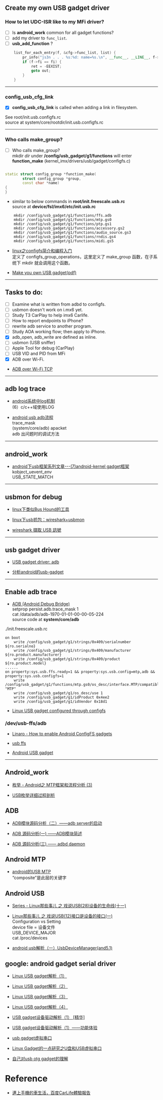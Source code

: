 ## Create my own USB gadget driver

### How to let UDC-ISR like to my MFi driver?
- [ ] Is **android_work** common for all gadget functions?
- [ ] add my driver to `func_list`.
- [ ] **usb_add_function** ?
```cpp
    list_for_each_entry(f, &cfg->func_list, list) {
        pr_info("js3n . . . %s:%d: name=%s.\n", __func__, __LINE__, f->name);
        if (f->fi == fi) {
            ret = -EEXIST;
            goto out;
        }
    }
```



-----------------------------------------------------------
### config_usb_cfg_link
- [x] **config_usb_cfg_link** is called when adding a link in filesystem.

See root/init.usb.configfs.rc   
source at system/core/rootdir/init.usb.configfs.rc




-----------------------------------------------------------
### Who calls make_group?
- [ ] Who calls make_group?    
  mkdir _dir_ under **/config/usb_gadget/g1/functions** will enter **function_make**
  (kernel_imx/drivers/usb/gadget/configfs.c)
```cpp

static struct config_group *function_make(
        struct config_group *group,
        const char *name)
{
}
```


* similar to below commands in **root/init.freescale.usb.rc**    
  source at **device/fsl/imx6/etc/init.usb.rc**  
```
    mkdir /config/usb_gadget/g1/functions/ffs.adb
    mkdir /config/usb_gadget/g1/functions/mtp.gs0
    mkdir /config/usb_gadget/g1/functions/ptp.gs1
    mkdir /config/usb_gadget/g1/functions/accessory.gs2
    mkdir /config/usb_gadget/g1/functions/audio_source.gs3
    mkdir /config/usb_gadget/g1/functions/rndis.gs4
    mkdir /config/usb_gadget/g1/functions/midi.gs5
```

* [linux之configfs简介和编程入门](https://blog.csdn.net/liumangxiong/article/details/12154865)  
定义了 configfs_group_operations，这里定义了 make_group 函数，在子系统下 mkdir 就会调用这个函数。

* [Make you own USB gadget(pdf)](https://events.static.linuxfound.org/sites/events/files/slides/LinuxConNA-Make-your-own-USB-gadget-Andrzej.Pietrasiewicz.pdf)





-----------------------------------------------------------
## Tasks to do:
- [ ] Examine what is written from adbd to configfs.
- [ ] usbmon doesn't work on i.mx6 yet.
- [ ] Study T3 CarPlay to help imx6 Carlife.
- [ ] How to report endpoints to iPhone?
- [ ] rewrite adb service to another program.
- [ ] Study AOA working flow; then apply to iPhone.
- [x] adb_open, adb_write are defined as inline.
- [ ] usbmon (USB sniffer)
- [ ] Apple Tool for debug (CarPlay)
- [ ] USB VID and PID from MFi
- [x] ADB over Wi-Fi.

* [ADB over Wi-Fi TCP](https://stackoverflow.com/questions/2604727/how-can-i-connect-to-android-with-adb-over-tcp?noredirect=1&lq=1)

  
  

----------------------------------------------------------
## adb log trace

* [android系统中log机制](https://blog.csdn.net/prike/article/details/50214973)  
(6）c/c++域使用LOG


* [android usb adb流程](https://blog.csdn.net/xiaojsj111/article/details/18599653)  
  trace_mask   
  (system/core/adb) apacket   
  adb 出问题时的调试方法

----------------------------------------------------------
## android_work

* [android下usb框架系列文章---(7)android-kernel gadget框架](https://blog.csdn.net/u011279649/article/details/17420321)  
  kobject_uevent_env  
  USB_STATE_MATCH   



----------------------------------------------------------
## usbmon for debug

* [linux下类似Bus Hound的工具](https://blog.csdn.net/liuqz2009/article/details/7886461)

* [linux下usb抓包：wireshark+usbmon](https://blog.csdn.net/jfleecumt/article/details/51944457)

* [wireshark 擷取 USB 訊號](http://twlinuxnotes.blogspot.tw/2013/01/wireshark-usb.html)


----------------------------------------------------------
## usb gadget driver

* [USB gadget driver: adb](https://blog.csdn.net/u011279649/article/details/11241783)

* [分析android的usb-gadget](https://blog.csdn.net/rain0993/article/details/8461697)




----------------------------------------------------------
## Enable adb trace


* [ ADB (Android Debug Bridge)](http://imsardine.simplbug.com/note/android/adb/adb.html)  
setprop persist.adb.trace_mask 1  
cat /data/adb/adb-1970-01-01-00-00-05-224  
source code at **system/core/adb**   

./init.freescale.usb.rc
```
on boot
    write /config/usb_gadget/g1/strings/0x409/serialnumber ${ro.serialno}
    write /config/usb_gadget/g1/strings/0x409/manufacturer ${ro.product.manufacturer}
    write /config/usb_gadget/g1/strings/0x409/product ${ro.product.model}
......
on property:sys.usb.ffs.ready=1 && property:sys.usb.config=mtp,adb && property:sys.usb.configfs=1
    write /config/usb_gadget/g1/functions/mtp.gs0/os_desc/interface.MTP/compatible_id "MTP"
    write /config/usb_gadget/g1/os_desc/use 1
    write /config/usb_gadget/g1/idProduct 0x4ee2
    write /config/usb_gadget/g1/idVendor 0x18d1
```

* [Linux USB gadget configured through configfs](https://www.kernel.org/doc/Documentation/usb/gadget_configfs.txt)




### /dev/usb-ffs/adb

* [Linaro - How to enable Android ConfigFS gadgets](https://wiki.linaro.org/LMG/Kernel/AndroidConfigFSGadgets)

* [usb ffs](http://bbs.chinaunix.net/thread-4160536-1-1.html)


* [Android USB gadget](https://blog.csdn.net/u012719256/article/details/52611036)






----------------------------------------------------------
## Android_work

* [枚举 - Android之 MTP框架和流程分析 (3)](https://blog.csdn.net/u011279649/article/details/40950799)

* [USB枚举详细过程剖析](https://blog.csdn.net/u011279649/article/details/41779767)



## ADB
* [ADB模块源码分析（二）——adb server的启动](https://blog.csdn.net/xiaoyida11/article/details/51322193)

* [ADB 源码分析(一) ——ADB模块简述](http://www.apkbus.com/blog-50331-54609.html)

* [ADB 源码分析(三) —— adbd daemon](http://www.apkbus.com/blog-50331-54627.html)




## Android MTP

* [android的USB MTP](https://blog.csdn.net/zhandoushi1982/article/details/7563702)  
“composite”是此层的关键字




## Android USB

* [Series - Linux那些事儿 之 戏说USB(28)设备的生命线(十一)](https://blog.csdn.net/zhqh100/article/details/44652431)

* [Linux那些事儿 之 戏说USB(12)接口是设备的接口(一)](https://blog.csdn.net/zhqh100/article/details/44593981)  
  Configuration vs Setting  
  device file = 设备文件  
  USB_DEVICE_MAJOR  
  cat /proc/devices  

* [android usb解析（一）UsbDeviceManager(and5.1)](https://blog.csdn.net/kc58236582/article/details/47810987)



## google: android gadget serial driver

* [Linux USB gadget解析（1）](https://blog.csdn.net/a350203223/article/details/40618431)

* [Linux USB gadget解析（2）](https://blog.csdn.net/a350203223/article/details/40618457)

* [Linux USB gadget解析（3）](https://blog.csdn.net/a350203223/article/details/40618759)

* [Linux USB gadget解析（4）](https://blog.csdn.net/a350203223/article/details/40618779)


* [USB gadget设备驱动解析（1） [精华]](https://blog.csdn.net/wujiangguizhen/article/details/16863639)

* [USB gadget设备驱动解析（1）——功能体验](https://blog.csdn.net/aleon_liao/article/details/8573254)

* [usb gadget虚拟串口](https://blog.csdn.net/luckywang1103/article/details/61917916)


* [Linux Gadget的一点研究之U盘和USB虚拟串口](https://blog.csdn.net/a350203223/article/details/40618901)

* [自己对usb otg gadget的理解](https://blog.csdn.net/wujiangguizhen/article/details/17167061)


# Reference

* [連上手機的車生活，百度CarLife體驗報告](https://read01.com/0GO34R.html#.WuLoPNYRWzc)

